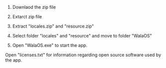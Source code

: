 1) Downlaod the zip file

2) Extarct zip file

3) Extract "locales.zip" and "resource.zip"

4) Select folder "locales" and "resource" and move to folder "WalaOS"

5) Open "WalaOS.exe" to start the app.

Open "licenses.txt" for information regarding open source software used by the app.
